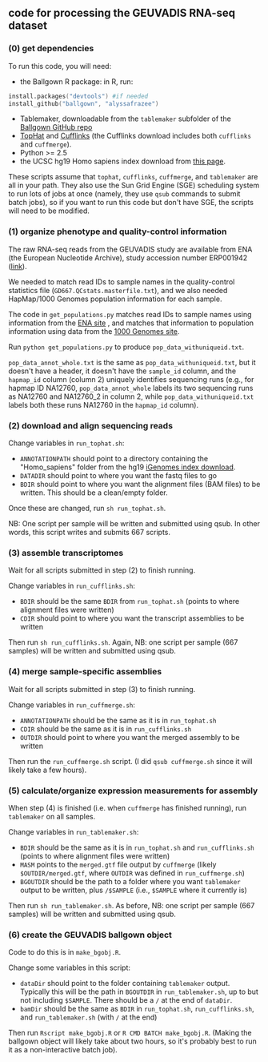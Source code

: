 ## code for processing the GEUVADIS RNA-seq dataset

### (0) get dependencies

To run this code, you will need:  
* the Ballgown R package: in R, run:
```S
install.packages("devtools") #if needed
install_github("ballgown", "alyssafrazee")
```
* Tablemaker, downloadable from the `tablemaker` subfolder of the [Ballgown GitHub repo](https://github.com/alyssafrazee/ballgown)
* [TopHat](http://tophat.cbcb.umd.edu/) and [Cufflinks](http://cufflinks.cbcb.umd.edu/) (the Cufflinks download includes both `cufflinks` and `cuffmerge`). 
* Python >= 2.5
* the UCSC hg19 Homo sapiens index download from [this page](http://tophat.cbcb.umd.edu/igenomes.shtml). 

These scripts assume that `tophat`, `cufflinks`, `cuffmerge`, and `tablemaker` are all in your path. They also use the Sun Grid Engine (SGE) scheduling system to run lots of jobs at once (namely, they use `qsub` commands to submit batch jobs), so if you want to run this code but don't have SGE, the scripts will need to be modified.

### (1) organize phenotype and quality-control information

The raw RNA-seq reads from the GEUVADIS study are available from ENA (the European Nucleotide Archive), study accession number ERP001942 ([link](http://www.ebi.ac.uk/ena/data/view/ERP001942)). 

We needed to match read IDs to sample names in the quality-control statistics file (`GD667.QCstats.masterfile.txt`), and we also needed HapMap/1000 Genomes population information for each sample. 

The code in `get_populations.py` matches read IDs to sample names using information from the [ENA site](http://www.ebi.ac.uk/ena/data/warehouse/filereport?accession=ERP001942&result=read_run&fields=study_accession,secondary_study_accession,sample_accession,secondary_sample_accession,experiment_accession,run_accession,scientific_name,instrument_model,library_layout,fastq_ftp,fastq_galaxy,submitted_ftp,submitted_galaxy,col_tax_id,col_scientific_name)
, and matches that information to population information using data from the [1000 Genomes site](ftp://ftp-trace.ncbi.nih.gov/1000genomes/ftp/sequence.index).

Run `python get_populations.py` to produce `pop_data_withuniqueid.txt`.

`pop_data_annot_whole.txt` is the same as `pop_data_withuniqueid.txt`, but it doesn't have a header, it doesn't have the `sample_id` column, and the `hapmap_id` column (column 2) uniquely identifies sequencing runs (e.g., for hapmap ID NA12760, `pop_data_annot_whole` labels its two sequencing runs as NA12760 and NA12760_2 in column 2, while `pop_data_withuniqueid.txt` labels both these runs NA12760 in the `hapmap_id` column). 

### (2) download and align sequencing reads
Change variables in `run_tophat.sh`:  
* `ANNOTATIONPATH` should point to a directory containing the "Homo_sapiens" folder from the hg19 [iGenomes index download](http://tophat.cbcb.umd.edu/igenomes.shtml).
* `DATADIR` should point to where you want the fastq files to go
* `BDIR` should point to where you want the alignment files (BAM files) to be written. This should be a clean/empty folder.

Once these are changed, run `sh run_tophat.sh`. 

NB: One script per sample will be written and submitted using qsub. In other words, this script writes and submits 667 scripts.

### (3) assemble transcriptomes
Wait for all scripts submitted in step (2) to finish running.

Change variables in `run_cufflinks.sh`:  
* `BDIR` should be the same `BDIR` from `run_tophat.sh` (points to where alignment files were written)
* `CDIR` should point to where you want the transcript assemblies to be written

Then run `sh run_cufflinks.sh`. Again, NB: one script per sample (667 samples) will be written and submitted using qsub.

### (4) merge sample-specific assemblies
Wait for all scripts submitted in step (3) to finish running.

Change variables in `run_cuffmerge.sh`:  
* `ANNOTATIONPATH` should be the same as it is in `run_tophat.sh`
* `CDIR` should be the same as it is in `run_cufflinks.sh`
* `OUTDIR` should point to where you want the merged assembly to be written

Then run the `run_cuffmerge.sh` script. (I did `qsub cuffmerge.sh` since it will likely take a few hours).

### (5) calculate/organize expression measurements for assembly
When step (4) is finished (i.e. when `cuffmerge` has finished running), run `tablemaker` on all samples.

Change variables in `run_tablemaker.sh`:  
* `BDIR` should be the same as it is in `run_tophat.sh` and `run_cufflinks.sh` (points to where alignment files were written)
* `MASM` points to the `merged.gtf` file output by `cuffmerge` (likely `$OUTDIR/merged.gtf`, where `OUTDIR` was defined in `run_cuffmerge.sh`)
* `BGOUTDIR` should be the path to a folder where you want `tablemaker` output to be written, plus `/$SAMPLE` (i.e., `$SAMPLE` where it currently is)

Then run `sh run_tablemaker.sh`. As before, NB: one script per sample (667 samples) will be written and submitted using qsub.

### (6) create the GEUVADIS ballgown object
Code to do this is in `make_bgobj.R`. 

Change some variables in this script:  
* `dataDir` should point to the folder containing `tablemaker` output. Typically this will be the path in `BGOUTDIR` in `run_tablemaker.sh`, up to but not including `$SAMPLE`. There should be a `/` at the end of `dataDir`.
* `bamDir` should be the same as `BDIR` in `run_tophat.sh`, `run_cufflinks.sh`, and `run_tablemaker.sh` (with `/` at the end)

Then run `Rscript make_bgobj.R` or `R CMD BATCH make_bgobj.R`. (Making the ballgown object will likely take about two hours, so it's probably best to run it as a non-interactive batch job).




